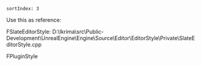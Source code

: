 ```
sortIndex: 3
```
Use this as reference:

FSlateEditorStyle: D:\\Ikrima\\src\\Public-Development\\UnrealEngine\\Engine\\Source\\Editor\\EditorStyle\\Private\\SlateEditorStyle.cpp

FPluginStyle


